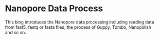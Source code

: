 # Nanopore Data Process
This blog introduces the Nanopore data processing including reading data from fast5, fastq or fasta files, the process of Guppy, Tombo, Nanopolish and so on.


